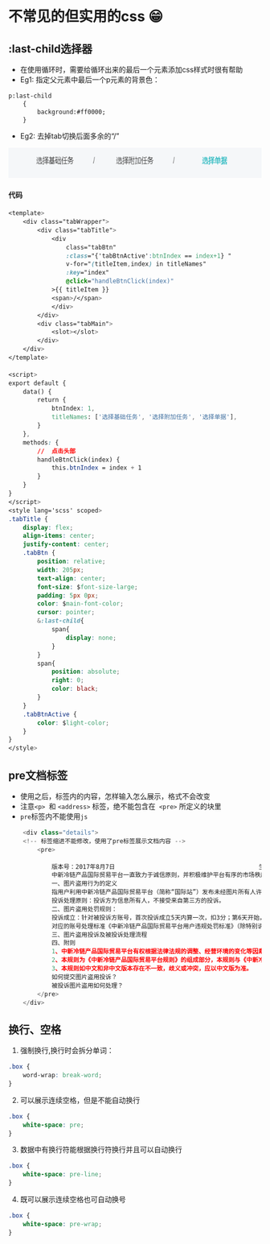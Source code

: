 # 不常见的但实用的css :grin:

## :last-child选择器
*  在使用循环时，需要给循环出来的最后一个元素添加css样式时很有帮助
* Eg1: 指定父元素中最后一个p元素的背景色：
```
p:last-child
    {
        background:#ff0000;
    }
```
* Eg2: 去掉tab切换后面多余的“/”

<img src="../../../images/javascript/css1.jpg" height="60">

#### 代码

```css
<template>
    <div class="tabWrapper">
        <div class="tabTitle">
            <div
                class="tabBtn"
                :class="{'tabBtnActive':btnIndex == index+1} "
                v-for="(titleItem,index) in titleNames"
                :key="index"
                @click="handleBtnClick(index)"
            >{{ titleItem }}
            <span>/</span>
            </div>
        </div>
        <div class="tabMain">
            <slot></slot>
        </div>
    </div>
</template>

<script>
export default {
    data() {
        return {
            btnIndex: 1,
            titleNames: ['选择基础任务', '选择附加任务', '选择单据'],
        }
    },
    methods: {
        //  点击头部
        handleBtnClick(index) {
            this.btnIndex = index + 1
        }
    }
}
</script>
<style lang='scss' scoped>
.tabTitle {
    display: flex;
    align-items: center;
    justify-content: center;
    .tabBtn {
        position: relative;
        width: 205px;
        text-align: center;
        font-size: $font-size-large;
        padding: 5px 0px;
        color: $main-font-color;
        cursor: pointer;
        &:last-child{
            span{
                display: none;
            }
        }
        span{
            position: absolute;
            right: 0;
            color: black;
        }
    }
    .tabBtnActive {
        color: $light-color;
    }
}
</style>
```

## pre文档标签

* 使用之后，标签内的内容，怎样输入怎么展示，格式不会改变
* 注意`<p> `和 `<address>` 标签，绝不能包含在` <pre>` 所定义的块里
* `pre`标签内不能使用`js`

```javascript
    <div class="details">
    <!-- 标签缩进不能修改，使用了pre标签展示文档内容 -->
        <pre>

            版本号：2017年8月7日                                        生效日期：2017年11月1日
            中新冷链产品国际贸易平台一直致力于诚信原则，并积极维护平台有序的市场秩序，为制止盗用图片的违规行为，提升用户体验，特依据《中新冷链产品国际贸易平台规则》，制订本规则。
            一、图片盗用行为的定义
            指用户利用中新冷链产品国际贸易平台（简称“国际站”）发布未经图片所有人许可而擅自使用的行为
            投诉处理原则：投诉方为信息所有人，不接受来自第三方的投诉。
            二、图片盗用处罚规则：
            投诉成立：针对被投诉方账号，首次投诉成立5天内算一次，扣3分；第6天开始，被第二次投诉成立扣3分，被第三次及以上投诉成立扣6分，一天内若有多次投诉扣一次分（投诉成立结案将删除涉案产品）。所有时间以投诉处理完结时间为准。
            对应的账号处理标准《中新冷链产品国际贸易平台用户违规处罚标准》（除特别说明外，中新冷链产品国际贸易平台全站的罚分累加计算）
            三、图片盗用投诉及被投诉处理流程
            四、附则
            1、中新冷链产品国际贸易平台有权根据法律法规的调整、经营环境的变化等因素及时地修订本规则并予以公示，修订后的规则于公示中指定日期生效。
            2、本规则为《中新冷链产品国际贸易平台规则》的组成部分，本规则与《中新冷链产品国际贸易平台规则》不一致的，以本规则为准，本规则未尽事宜，以《中新冷链产品国际贸易平台规则》为准。
            3、本规则如中文和非中文版本存在不一致，歧义或冲突，应以中文版为准。
            如何提交图片盗用投诉？
            被投诉图片盗用如何处理？
        </pre>
    </div>
```

## 换行、空格

1. 强制换行,换行时会拆分单词：
```css
.box {
    word-wrap: break-word;
}
```

2. 可以展示连续空格，但是不能自动换行
```css
.box {
    white-space: pre;
}
```

3. 数据中有换行符能根据换行符换行并且可以自动换行
```css
.box {
    white-space: pre-line;
}
```

4. 既可以展示连续空格也可自动换号
```css
.box {
    white-space: pre-wrap;
}
```
